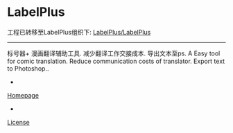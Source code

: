 # LabelPlus

工程已转移至LabelPlus组织下:
[LabelPlus/LabelPlus](https://github.com/LabelPlus/LabelPlus)

---

标号器+ 漫画翻译辅助工具. 减少翻译工作交接成本. 导出文本至ps.
A Easy tool for comic translation. Reduce communication costs of translator. Export text to Photoshop..

-

[Homepage](http://noodlefighter.com/label_plus)

-

[License](http://noodlefighter.com/label_plus/license)
